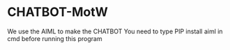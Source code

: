 # CHATBOT-MotW
We use the AIML to make the CHATBOT
You need to type PIP install aiml in cmd before running this program
